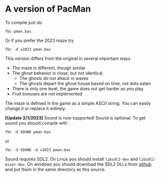 # A version of PacMan

To compile just do
```
fbc pman.bas
```
Or if you prefer the 2023 maze try
```
fbc -d v2023 pman.bas
```

This version differs from the original in several important ways
* The maze is different, though similar
* The ghost behavior is close, but not identical
   * The ghosts do not attack in waves
   * The ghosts depart the ghost house based on time, not dots eaten
* There is only one level, the game does not get harder as you play
* Fruit bonuses are not implemented

The maze is defined in the game as a simple ASCII string. You can easily change it or replace it entirely.

**[Update 2/1/2023]** Sound is now supported!
Sound is optional. To get sound you should compile with
```
fbc -d SOUND pman.bas
```
or
```
fbc -d SOUND -d v2023 pman.bas
```
Sound requires SDL2. On Linux you should install `libsdl2-dev` and `libsdl2-mixer-dev`. On windows you should download the SDL2 DLLs from [github](https://github.com/libsdl-org/SDL/releases/tag/release-2.26.2) and put them in the same directory as this source.
